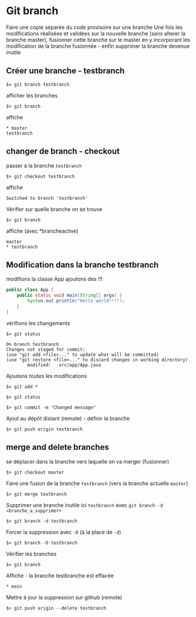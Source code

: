 # Git branch

Faire une copie séparée du code provisoire sur une branche
Une fois les modifications réalisées et validées sur la nouvelle branche (sans alterer la branche master), fusionner cette branche sur le master en y incorporant les modification de la branche fusionnée - enfin supprimer la branche devenue inutile

## Créer une branche - testbranch

    $> git branch testbranch 

afficher les branches

    $> git branch

affiche

    * master
    testbranch

## changer de branch - checkout 

passer à la branche `testbranch`

    $> git checkout testbranch

affiche

    Switched to branch 'testbranch'

Vérifier sur quelle branche on se trouve

    $> git branch

affiche (avec *brancheactive)

    master
    * testbranch

## Modification dans la branche testbranch

modifions la classe App ajoutons des !!!

````java
public class App {
    public static void main(String[] args) {
        System.out.println("Hello world!!!");
    }
}
````

vérifions les changements

    $> git status

    On branch testbranch
    Changes not staged for commit:
    (use "git add <file>..." to update what will be committed)
    (use "git restore <file>..." to discard changes in working directory)
            modified:   src/app/App.java

Ajoutons toutes les modifications

    $> git add *
    
    $> git status

    $> git commit -m "Changed message"

Ajout au dépôt distant (remote) - définir la branche

    $> git push origin testbranch

## merge and delete branches

se déplacer dans la branche vers laquelle on va merger (fusionner)

    $> git checkout master

Faire une fusion de la branche `testbranch` (vers la branche actuelle `master`)

    $> git merge testbranch

Supprimer une branche inutile ici `testbranch` avec `git branch -d <branche_a_supprimer>`

    $> git branch -d testbranch

Forcer la suppression avec `-D` (à la place de `-d`)
    
    $> git branch -D testbranch

Vérifier les branches     
    
    $> git branch 

Affiche - la branche testbranche est effacée

    * main

Mettre à jour la suppression sur github (remote)    
    
    $> git push origin --delete testbranch
